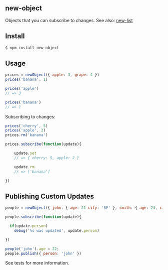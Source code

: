 ## new-object

Objects that you can subscribe to changes. See also: [new-list](https://github.com/azer/new-list)

## Install

```bash
$ npm install new-object
```

## Usage

 ```js
prices = newObject({ apple: 3, grape: 4 })
prices('banana', 1)

prices('apple')
// => 3

prices('banana')
// => 1
```

Subscribing to changes:

```js
prices('cherry', 5)
prices('apple', 2)
prices.rm('banana')

prices.subscribe(function(update){

    update.set
    // => { cherry: 5, apple: 2 }

    update.rm
    // => ['banana']

})
```

## Publishing Custom Updates

```js
people = newObject({ john: { age: 21 city: 'SF' }, smith: { age: 23, city: 'NYC' } })

people.subscribe(function(update){

  if(update.person)
    debug('%s was updated', update.person)

})

people('john').age = 22;
people.publish({ person: 'john' })

```

See tests for more information.
